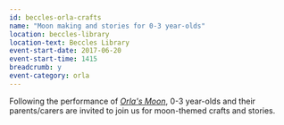 ```yaml
---
id: beccles-orla-crafts
name: "Moon making and stories for 0-3 year-olds"
location: beccles-library
location-text: Beccles Library
event-start-date: 2017-06-20
event-start-time: 1415
breadcrumb: y
event-category: orla
---
```


Following the performance of [<cite>Orla's Moon</cite>](/events/beccles-2017-06-20-orlas-moon/), 0-3 year-olds and their parents/carers are invited to join us for moon-themed crafts and stories.
